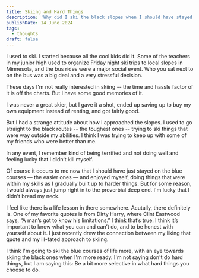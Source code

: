 ```yaml
---
title: Skiing and Hard Things
description: 'Why did I ski the black slopes when I should have stayed on the blue ones?'
publishDate: 14 June 2024
tags:
  - thoughts
draft: false
---
```


I used to ski.  I started because all the cool kids did it. Some of the teachers in my junior high used to organize Friday night ski trips to local slopes in Minnesota, and the bus rides were a major social event. Who you sat next to on the bus was a big deal and a very stressful decision.

These days I'm not really interested in skiing -- the time and hassle factor of it is off the charts.  But I have some good memories of it.

I was never a great skier, but I gave it a shot, ended up saving up to buy my own equipment instead of renting, and got fairly good.

But I had a strange attitude about how I approached the slopes.  I used to go straight to the black routes -- the toughest ones -- trying to ski things that were way outside my abilities.  I think I was trying to keep up with some of my friends who were better than me.

In any event, I remember kind of being terrified and not doing well and feeling lucky that I didn’t kill myself.

Of course it occurs to me now that I should have just stayed on the blue courses — the easier ones — and enjoyed myself, doing things that were within my skills as I gradually built up to harder things.  But for some reason, I would always just jump right in to the proverbial deep end. I'm lucky that I didn't bread my neck.

I feel like there is a life lesson in there somewhere.  Acutally, there definitely is.  One of my favorite quotes is from Dirty Harry, where Clint Eastwood says, “A man’s got to know his limitations.”  I think that’s true.  I think it’s important to know what you can and can’t do, and to be honest with yourself about it. I just recently drew the connection between my liking that quote and my ill-fated approach to skiing.

I think I'm going to ski the blue courses of life more, with an eye towards skiing the black ones when I'm more ready. I'm not saying don't do hard things, but I am saying this:  Be a bit more selective in what hard things you choose to do.
